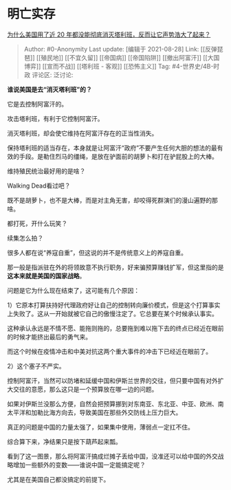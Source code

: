 # 明亡实存
[为什么美国用了近 20 年都没能彻底消灭塔利班，反而让它声势浩大了起来？](https://www.zhihu.com/question/479972205/answer/2088246018)

> Author: #0-Anonymity
> Last update: [编辑于 2021-08-28]
> Link: [[反弹琵琶]] [[殖民地]] [[不宜久留]] [[帝国病]] [[帝国陷阱]] [[撤出阿富汗]] [[大国博弈]] [[宣而不战]] [[塔利班 - 客观]] [[恐怖主义]]
> Tag: #4-世界史/4B-时政
> 评论区:
> 泛讨论:

**谁说美国是去“消灭塔利班”的？**

它是去控制阿富汗的。

攻击塔利班，有利于它控制阿富汗。

消灭塔利班，却会使它维持在阿富汗存在的正当性消失。

保持塔利班的适当存在，本身就是让阿富汗“政府”不要产生任何大胆的想法的最有效的手段。是勒住烈马的缰绳，是放在驴面前的胡萝卜和打在驴屁股上的大棒。

维持殖民统治最好用的是啥？

Walking Dead看过吧？

既不是胡萝卜，也不是大棒，而是对主角无害，却咬得死群演们的漫山遍野的那啥。

都打死，开什么玩笑？

续集怎么拍？

很多人都在说“养寇自重”，但这说的并不是传统意义上的养寇自重。

那一般是指派驻在外的将领故意不执行职务，好来骗预算赚钱扩军，但这里指的是**这本来就是美国的国家战略**。

问题是它为什么现在结束了，这可能有几个原因：

1）它原本打算扶持好代理政府好让自己的控制转向廉价模式，但是这个打算事实上失败了。这从一开始就被它自己的傲慢注定了。它总要在某个时候承认事实。

这种承认永远是不情不愿、能拖则拖的，总要拖到难以拖下去的终点已经近在眼前的时候才能挤出最后的勇气来。

而这个时候在疫情冲击和中美对抗这两个重大事件的冲击下已经近在眼前了。

2）这个塞子不严实。

控制阿富汗，当然可以防堵和延缓中国和伊斯兰世界的交往，但只要中国有对外扩大交往的意愿，那么这只是一个预算放在哪一边的问题。

如果对伊斯兰没那么方便，自然会把预算挪到对东南亚、东北亚、中亚、欧洲、南太平洋和加勒比海方向去，导致美国在那些外交防线上压力巨大。

真正的问题是中国的力量太强了，如果集中使用，薄弱点一定扛不住。

综合算下来，净结果只是按下葫芦起来瓢。

看到了这一图景，那么将阿富汗搞成烂摊子丢给中国，没准还可以给中国的外交战略增加一些额外的变数——谁说中国一定能搞定呢？

尤其是在美国自己都没搞定的前提下。
